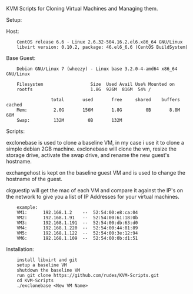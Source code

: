 KVM Scripts for Cloning Virtual Machines and Managing them.

Setup:

Host: 

		CentOS release 6.6 - Linux 2.6.32-504.16.2.el6.x86_64 GNU/Linux
		libvirt version: 0.10.2, package: 46.el6_6.6 (CentOS BuildSystem)

Base Guest:

		Debian GNU/Linux 7 (wheezy) - Linux base 3.2.0-4-amd64 x86_64 GNU/Linux

		Filesystem                  Size  Used Avail Use% Mounted on
		rootfs                      1.8G  926M  816M  54% /

				     total       used       free     shared    buffers     cached
		Mem:          2.0G       156M       1.8G         0B       8.8M        68M
		Swap:         132M         0B       132M

Scripts:

exclonebase is used to clone a baseline VM, in my case i use it to clone a simple debian 2GB machine. exclonebase will clone the vm, resize the storage drive, activate the swap drive, and rename the new guest's hostname.

exchangehost is kept on the baseline guest VM and is used to change the hostname of the guest.

ckguestip will get the mac of each VM and compare it against the IP's on the network to give you a list of IP Addresses for your virtual machines.

		example:
		VM1:      192.168.1.2    --  52:54:00:e8:ca:04
		VM2:      192.168.1.91   --  52:54:00:61:18:0b
		VM3:      192.168.1.191  --  52:54:00:db:63:d0
		VM4:      192.168.1.220  --  52:54:00:44:81:89
		VM5:      192.168.1.122  --  52:54:00:3e:12:94
		VM6:      192.168.1.109  --  52:54:00:0b:d1:51

Installation:

		install libvirt and git
		setup a baseline VM
		shutdown the baseline VM
		run git clone https://github.com/rudes/KVM-Scripts.git
		cd KVM-Scripts
		./exclonebase <New VM Name>
